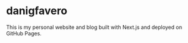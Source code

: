 # danigfavero

This is my personal website and blog built with Next.js and deployed on GitHub Pages.
